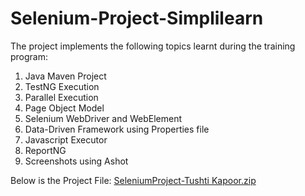 # Selenium-Project-Simplilearn

The project implements the following topics learnt during the training program:
1.	Java Maven Project
2.	TestNG Execution
3.	Parallel Execution
4.	Page Object Model
5.	Selenium WebDriver and WebElement
6.	Data-Driven Framework using Properties file
7.	Javascript Executor
8.	ReportNG
9.	Screenshots using Ashot

Below is the Project File:
[SeleniumProject-Tushti Kapoor.zip](https://github.com/tushtikapoor/Selenium-Project-Simplilearn/files/7317307/SeleniumProject-Tushti.Kapoor.zip)
